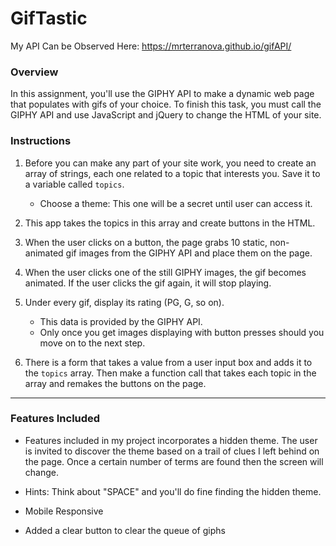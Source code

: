 # GifTastic

My API Can be Observed Here: https://mrterranova.github.io/gifAPI/

### Overview

In this assignment, you'll use the GIPHY API to make a dynamic web page that populates with gifs of your choice. To finish this task, you must call the GIPHY API and use JavaScript and jQuery to change the HTML of your site.

### Instructions

1. Before you can make any part of your site work, you need to create an array of strings, each one related to a topic that interests you. Save it to a variable called `topics`.

   * Choose a theme: This one will be a secret until user can access it.

2. This app takes the topics in this array and create buttons in the HTML.

3. When the user clicks on a button, the page grabs 10 static, non-animated gif images from the GIPHY API and place them on the page.

4. When the user clicks one of the still GIPHY images, the gif becomes animated. If the user clicks the gif again, it will stop playing.

5. Under every gif, display its rating (PG, G, so on).
   * This data is provided by the GIPHY API.
   * Only once you get images displaying with button presses should you move on to the next step.

6. There is a form that takes a value from a user input box and adds it to the `topics` array. Then make a function call that takes each topic in the array and remakes the buttons on the page.

- - -
### Features Included
   
  * Features included in my project incorporates a hidden theme. The user is invited to discover the theme based on a trail of clues I left behind on the page. Once a certain number of terms are found then the screen will change. 

  * Hints: Think about "SPACE" and you'll do fine finding the hidden theme.
  
  * Mobile Responsive
  
  * Added a clear button to clear the queue of giphs
